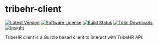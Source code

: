 tribehr-client
==============

[![Latest Version](https://img.shields.io/github/release/hussainweb/tribehr-client.svg?style=flat-square)](https://github.com/hussainweb/tribehr-client/releases)
[![Software License](https://img.shields.io/badge/license-GPLv2-brightgreen.svg?style=flat-square)](LICENSE)
[![Build Status](https://img.shields.io/travis/hussainweb/tribehr-client/master.svg?style=flat-square)](https://travis-ci.org/hussainweb/tribehr-client)
[![Total Downloads](https://img.shields.io/packagist/dt/hussainweb/tribehr-client.svg?style=flat-square)](https://packagist.org/packages/hussainweb/tribehr-client)
[![Insight](https://img.shields.io/sensiolabs/i/f91597f0-647b-4c1c-bb42-644111862e58.svg?style=flat-square)](https://insight.sensiolabs.com/projects/f91597f0-647b-4c1c-bb42-644111862e58)

TribeHR client is a Guzzle based client to interact with TribeHR API.

